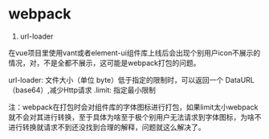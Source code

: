 # webpack

1. url-loader 

在vue项目里使用vant或者element-ui组件库上线后会出现个别用户icon不展示的情况，对，不是全都不展示，这可能是webpack打包的问题。

url-loader: 文件大小（单位 byte）低于指定的限制时，可以返回一个 DataURL（base64）,减少Http请求
.limit: 指定最小限制

注：webpack在打包时会对组件库的字体图标进行打包，如果limit太小webpack就不会对其进行转换，至于具体为啥至于极个别用户无法请求到字体图标，为啥不进行转换就请求不到还没找到合理的解释，问题就这么解决了。